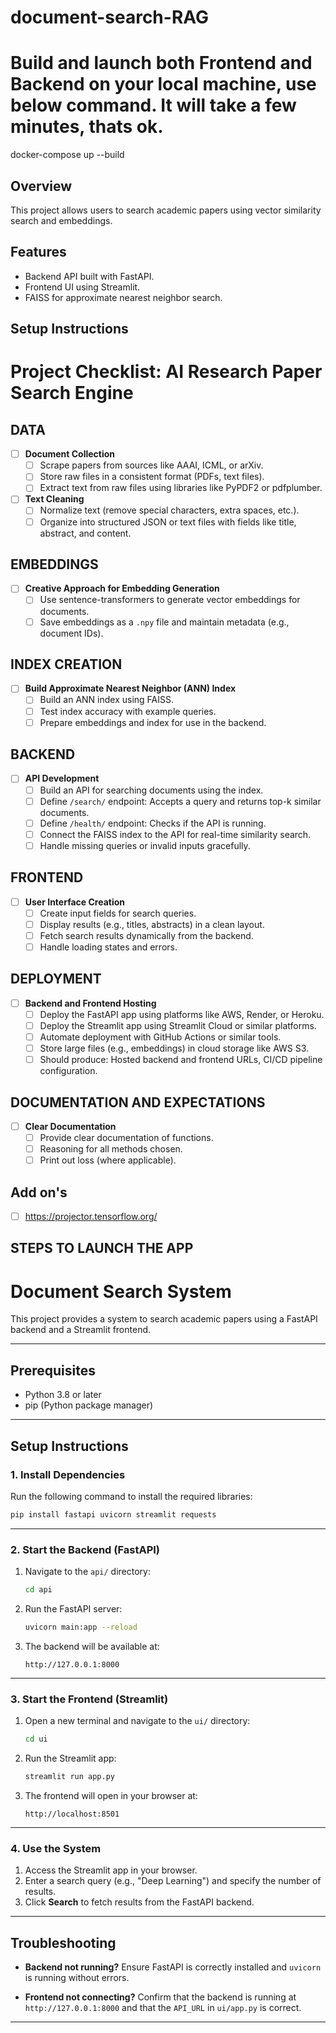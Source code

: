 # document-search-RAG

# Build and launch both Frontend and Backend on your local machine, use below command. It will take a few minutes, thats ok.

docker-compose up --build


## Overview
This project allows users to search academic papers using vector similarity search and embeddings.

## Features
- Backend API built with FastAPI.
- Frontend UI using Streamlit.
- FAISS for approximate nearest neighbor search.

## Setup Instructions

# Project Checklist: AI Research Paper Search Engine

## DATA

- [ ] **Document Collection**
  - [ ] Scrape papers from sources like AAAI, ICML, or arXiv.
  - [ ] Store raw files in a consistent format (PDFs, text files).
  - [ ] Extract text from raw files using libraries like PyPDF2 or pdfplumber.

- [ ] **Text Cleaning**
  - [ ] Normalize text (remove special characters, extra spaces, etc.).
  - [ ] Organize into structured JSON or text files with fields like title, abstract, and content.

## EMBEDDINGS

- [ ] **Creative Approach for Embedding Generation**
  - [ ] Use sentence-transformers to generate vector embeddings for documents.
  - [ ] Save embeddings as a `.npy` file and maintain metadata (e.g., document IDs).

## INDEX CREATION

- [ ] **Build Approximate Nearest Neighbor (ANN) Index**
  - [ ] Build an ANN index using FAISS.
  - [ ] Test index accuracy with example queries.
  - [ ] Prepare embeddings and index for use in the backend.

## BACKEND

- [ ] **API Development**
  - [ ] Build an API for searching documents using the index.
  - [ ] Define `/search/` endpoint: Accepts a query and returns top-k similar documents.
  - [ ] Define `/health/` endpoint: Checks if the API is running.
  - [ ] Connect the FAISS index to the API for real-time similarity search.
  - [ ] Handle missing queries or invalid inputs gracefully.

## FRONTEND

- [ ] **User Interface Creation**
  - [ ] Create input fields for search queries.
  - [ ] Display results (e.g., titles, abstracts) in a clean layout.
  - [ ] Fetch search results dynamically from the backend.
  - [ ] Handle loading states and errors.

## DEPLOYMENT

- [ ] **Backend and Frontend Hosting**
  - [ ] Deploy the FastAPI app using platforms like AWS, Render, or Heroku.
  - [ ] Deploy the Streamlit app using Streamlit Cloud or similar platforms.
  - [ ] Automate deployment with GitHub Actions or similar tools.
  - [ ] Store large files (e.g., embeddings) in cloud storage like AWS S3.
  - [ ] Should produce: Hosted backend and frontend URLs, CI/CD pipeline configuration.

## DOCUMENTATION AND EXPECTATIONS

- [ ] **Clear Documentation**
  - [ ] Provide clear documentation of functions.
  - [ ] Reasoning for all methods chosen.
  - [ ] Print out loss (where applicable).

## Add on's

- [ ] https://projector.tensorflow.org/


## STEPS TO LAUNCH THE APP


# Document Search System

This project provides a system to search academic papers using a FastAPI backend and a Streamlit frontend.

---

## Prerequisites

- Python 3.8 or later
- pip (Python package manager)

---

## Setup Instructions

### 1. Install Dependencies

Run the following command to install the required libraries:

```bash
pip install fastapi uvicorn streamlit requests
```

---

### 2. Start the Backend (FastAPI)

1. Navigate to the `api/` directory:
   ```bash
   cd api
   ```

2. Run the FastAPI server:
   ```bash
   uvicorn main:app --reload
   ```

3. The backend will be available at:
   ```
   http://127.0.0.1:8000
   ```

---

### 3. Start the Frontend (Streamlit)

1. Open a new terminal and navigate to the `ui/` directory:
   ```bash
   cd ui
   ```

2. Run the Streamlit app:
   ```bash
   streamlit run app.py
   ```

3. The frontend will open in your browser at:
   ```
   http://localhost:8501
   ```

---

### 4. Use the System

1. Access the Streamlit app in your browser.
2. Enter a search query (e.g., "Deep Learning") and specify the number of results.
3. Click **Search** to fetch results from the FastAPI backend.

---

## Troubleshooting

- **Backend not running?**
  Ensure FastAPI is correctly installed and `uvicorn` is running without errors.

- **Frontend not connecting?**
  Confirm that the backend is running at `http://127.0.0.1:8000` and that the `API_URL` in `ui/app.py` is correct.

---
